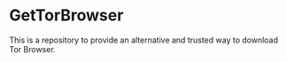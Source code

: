 # GetTorBrowser
This is a repository to provide an alternative and trusted way to download Tor Browser. 

